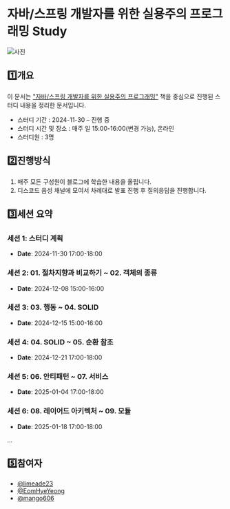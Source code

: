 # 자바/스프링 개발자를 위한 실용주의 프로그래밍 Study

![사진](https://contents.kyobobook.co.kr/sih/fit-in/458x0/pdt/9791158395155.jpg)


## 1️⃣개요
이 문서는 ["자바/스프링 개발자를 위한 실용주의 프로그래밍"](https://product.kyobobook.co.kr/detail/S000213447953) 책을 중심으로 진행된 스터디 내용을 정리한 문서입니다.

- 스터디 기간 : 2024-11-30 – 진행 중
- 스터디 시간 및 장소 : 매주 일 15:00-16:00(변경 가능), 온라인
- 스터디원 : 3명

## 2️⃣진행방식

1. 매주 모든 구성원이 블로그에 학습한 내용을 올립니다.
2. 디스코드 음성 채널에 모여서 차례대로 발표 진행 후 질의응답을 진행합니다.

## 3️⃣세션 요약

### 세션 1: 스터디 계획
- **Date**: 2024-11-30 17:00-18:00

### 세션 2: 01. 절차지향과 비교하기 ~ 02. 객체의 종류
- **Date**: 2024-12-08 15:00-16:00

### 세션 3: 03. 행동 ~ 04. SOLID
- **Date**: 2024-12-15 15:00-16:00

### 세션 4: 04. SOLID ~ 05. 순환 참조
- **Date**: 2024-12-21 17:00-18:00

### 세션 5: 06. 안티패턴 ~ 07. 서비스
- **Date**: 2025-01-04 17:00-18:00

### 세션 6: 08. 레이어드 아키텍처 ~ 09. 모듈
- **Date**: 2025-01-18 17:00-18:00

...

## 5️⃣참여자
- [@limeade23](https://github.com/limeade23)
- [@EomHyeYeong](https://github.com/EomHyeYeong)
- [@mango606](https://github.com/mango606)